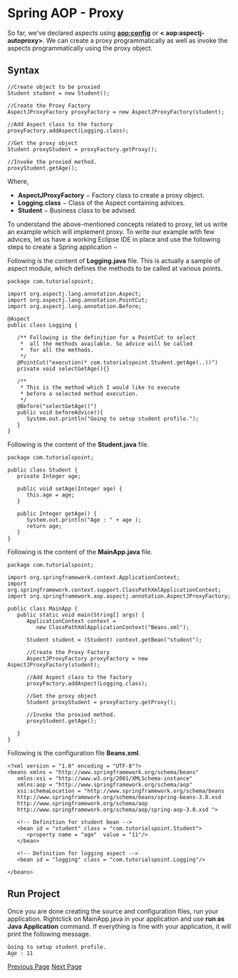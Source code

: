 # Spring AOP - Proxy
So far, we've declared aspects using **<aop:config>** or **< aop:aspectj-autoproxy>**. We can create a proxy programmatically as well as invoke the aspects programmatically using the proxy object. 

## Syntax
```
//Create object to be proxied
Student student = new Student();

//Create the Proxy Factory
AspectJProxyFactory proxyFactory = new AspectJProxyFactory(student);

//Add Aspect class to the factory
proxyFactory.addAspect(Logging.class);

//Get the proxy object
Student proxyStudent = proxyFactory.getProxy();

//Invoke the proxied method.
proxyStudent.getAge();
```
Where,

   * **AspectJProxyFactory** − Factory class to create a proxy object.
   * **Logging.class** − Class of the Aspect containing advices.
   * **Student** − Business class to be advised.

To understand the above-mentioned concepts related to proxy, let us write an example which will implement proxy. To write our example with few advices, let us have a working Eclipse IDE in place and use the following steps to create a Spring application −

Following is the content of **Logging.java** file. This is actually a sample of aspect module, which defines the methods to be called at various points.

```
package com.tutorialspoint;

import org.aspectj.lang.annotation.Aspect;
import org.aspectj.lang.annotation.PointCut;
import org.aspectj.lang.annotation.Before;

@Aspect
public class Logging {

   /** Following is the definition for a PointCut to select
    *  all the methods available. So advice will be called
    *  for all the methods.
    */
   @PointCut("execution(* com.tutorialspoint.Student.getAge(..))")
   private void selectGetAge(){}

   /** 
    * This is the method which I would like to execute
    * before a selected method execution.
    */
   @Before("selectGetAge()")
   public void beforeAdvice(){
      System.out.println("Going to setup student profile.");
   }  
}
```
Following is the content of the **Student.java** file.

```
package com.tutorialspoint;

public class Student {
   private Integer age;
  
   public void setAge(Integer age) {
      this.age = age;
   }
   
   public Integer getAge() {
      System.out.println("Age : " + age );
      return age;
   }   
}
```
Following is the content of the **MainApp.java** file.

```
package com.tutorialspoint;

import org.springframework.context.ApplicationContext;
import org.springframework.context.support.ClassPathXmlApplicationContext;
import org.springframework.aop.aspectj.annotation.AspectJProxyFactory;

public class MainApp {
   public static void main(String[] args) {
      ApplicationContext context = 
         new ClassPathXmlApplicationContext("Beans.xml");

      Student student = (Student) context.getBean("student");

      //Create the Proxy Factory
      AspectJProxyFactory proxyFactory = new AspectJProxyFactory(student);

      //Add Aspect class to the factory
      proxyFactory.addAspect(Logging.class);

      //Get the proxy object
      Student proxyStudent = proxyFactory.getProxy();

      //Invoke the proxied method.
      proxyStudent.getAge();
 
   }
}
```
Following is the configuration file **Beans.xml**.

```
<?xml version = "1.0" encoding = "UTF-8"?>
<beans xmlns = "http://www.springframework.org/schema/beans"
   xmlns:xsi = "http://www.w3.org/2001/XMLSchema-instance" 
   xmlns:aop = "http://www.springframework.org/schema/aop"
   xsi:schemaLocation = "http://www.springframework.org/schema/beans
   http://www.springframework.org/schema/beans/spring-beans-3.0.xsd 
   http://www.springframework.org/schema/aop 
   http://www.springframework.org/schema/aop/spring-aop-3.0.xsd ">

   <!-- Definition for student bean -->
   <bean id = "student" class = "com.tutorialspoint.Student">
      <property name = "age"  value = "11"/>      
   </bean>

   <!-- Definition for logging aspect -->
   <bean id = "logging" class = "com.tutorialspoint.Logging"/> 
      
</beans>
```
## Run Project
Once you are done creating the source and configuration files, run your application. Rightclick on MainApp.java in your application and use **run as Java Application** command. If everything is fine with your application, it will print the following message.

```
Going to setup student profile.
Age : 11
```

[Previous Page](../springaop/springaop_around_aspect1.md) [Next Page](../springaop/springaop_custom_annotation.md) 
